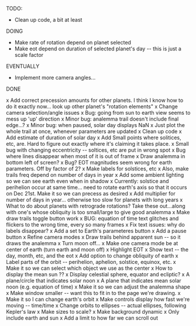 TODO:

* Clean up code, a bit at least

DOING

* Make rate of rotation depend on planet selected
* Make eot depend on duration of selected planet's day -- this is just a scale
factor 

EVENTUALLY

* Implement more camera angles...

DONE

x Add correct precession amounts for other planets. I think I know how to do it exactly now... look up other planet's "rotation elements"
x Change camera selection/angle issues
x Bug: going from sun to earth view seems to mess up 'up' direction
x Minor bug: analemma trail doesn't include final edge...?
x Minor bug: when paused, solar day displays NaN
x Just plot the whole trail at once, whenever parameters are updated
x Clean up code
x Add estimate of duration of solar day
x Add Small points where solitices, etc, are. Hard to figure out exactly where it's claiming it takes place.
x Small bug with changing eccentricity -- soltices, etc are put in wrong spot
x Bug where lines disappear when most of it is out of frame
x Draw analemma in bottom left of screen?
x Bug? EOT magnitudes seem wrong for earth parameters. Off by factor of 2?
x Make labels for solstices, etc
x Also, make trails freq depend on number of days in year
x Add some ambient lighting so we can see earth even when in shadow
x Currently: solstice and perihelion occur at same time... need to rotate earth's axis so that it occurs
  on Dec 21st. Make it so we can precess as desired
x Add multiplier for number of days in year... otherwise too slow for planets with long years
x What to do about planets with retrograde rotations?
  Take these out...along with one's whose obliquity is too small/large to give good analemma
x Make draw trails toggle button work
x BUG: equation of time text glitches and flickers to the wrong time, every so many frames
x Fix text issues: why do labels disappear?
x Add a set to Earth's parameteres button
x Add a pause button
x Refine camera modes
x Draw trails behind apparent sun -- so it draws the analemma
x Turn moon off...
x Make one camera mode be at center of earth (turn earth and moon off)
x Highlight EOT
x Show text -- the day, month, etc, and the eot
x Add option to change obliquity of earth
x Label parts of the orbit -- perihelion, aphelion, solstice, equinox, etc.
x Make it so we can select which object we use as the center
x How to display the mean sun ??
x Display celestial sphere, equator and ecliptic?
x A plane/circle that indicates solar noon
x A plane that indicates mean solar noon (e.g. equation of time)
x Make it so we can adjust the analemma shape
x Make window smaller -- want this to fit in to the page we're drawing. 
x Make it so I can change earth's orbit
x Make controls display how fast we're moving -- time/time
x Change orbits to ellipses -- actual ellipses, following Kepler's law
x Make sizes to scale?
x Make background dynamic
x Only include earth and sun
x Add a limit to how far we can scroll out
